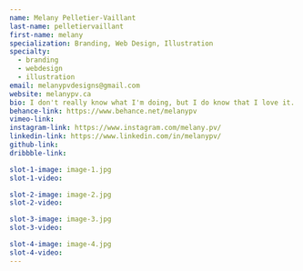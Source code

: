 ```yaml
---
name: Melany Pelletier-Vaillant
last-name: pelletiervaillant
first-name: melany
specialization: Branding, Web Design, Illustration
specialty:
  - branding
  - webdesign
  - illustration
email: melanypvdesigns@gmail.com
website: melanypv.ca
bio: I don't really know what I'm doing, but I do know that I love it.
behance-link: https://www.behance.net/melanypv
vimeo-link:
instagram-link: https://www.instagram.com/melany.pv/
linkedin-link: https://www.linkedin.com/in/melanypv/
github-link:
dribbble-link:

slot-1-image: image-1.jpg
slot-1-video:

slot-2-image: image-2.jpg
slot-2-video:

slot-3-image: image-3.jpg
slot-3-video:

slot-4-image: image-4.jpg
slot-4-video:
---
```

